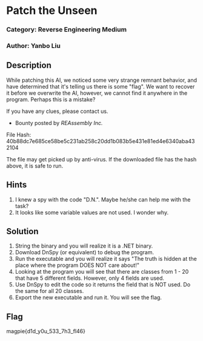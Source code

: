 # Patch the Unseen
### Category: Reverse Engineering Medium
### Author: Yanbo Liu

## Description
While patching this AI, we noticed some very strange remnant behavior, and have determined that it's telling us there is some "flag". We want to recover it before we overwrite the AI, however, we cannot find it anywhere in the program. Perhaps this is a mistake?

If you have any clues, please contact us.
- Bounty posted by *REAssembly Inc.*

File Hash: 40b88dc7e685ce58be5c231ab258c20dd1b083b5e431e81ed4e6340aba432104

The file may get picked up by anti-virus. If the downloaded file has the hash above, it is safe to run.

## Hints
1. I knew a spy with the code "D.N.". Maybe he/she can help me with the task?
2. It looks like some variable values are not used. I wonder why.

## Solution
1. String the binary and you will realize it is a .NET binary.
2. Download DnSpy (or equivalent) to debug the program.
3. Run the executable and you will realize it says "The truth is hidden at the place where the program DOES NOT care about!"
4. Looking at the program you will see that there are classes from 1 - 20 that have 5 different fields. However, only 4 fields are used.
5. Use DnSpy to edit the code so it returns the field that is NOT used. Do the same for all 20 classes.
6. Export the new executable and run it. You will see the flag.

## Flag

magpie{d1d_y0u_533_7h3_fl46}
